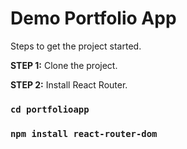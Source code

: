 # Demo Portfolio App

Steps to get the project started.

**STEP 1:** Clone the project. 

**STEP 2:** Install React Router. 
### `cd portfolioapp`
### `npm install react-router-dom`
